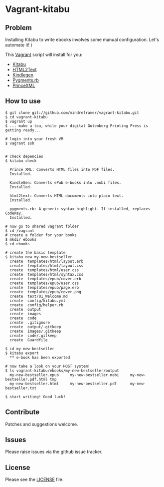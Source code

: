 # Vagrant-kitabu

## Problem
Installing Kitabu to write ebooks involves some manual configuration. Let's automate it! )

This [Vagrant] script will install for you:

  - [Kitabu]
  - [HTML2Text]
  - [Kindlegen]
  - [Pygments.rb]
  - [PrinceXML]


## How to use

    $ git clone git://github.com/mindreframer/vagrant-kitabu.git
    $ cd vagrant-kitabu
    $ vagrant up
    $ ... make a tea, while your digital Gutenberg Printing Press is getting ready...

    # login into your fresh VM
    $ vagrant ssh


    # check depencies
    $ kitabu check

      Prince XML: Converts HTML files into PDF files.
      Installed.

      KindleGen: Converts ePub e-books into .mobi files.
      Installed.

      html2text: Converts HTML documents into plain text.
      Installed.

      pygments.rb: A generic syntax highlight. If installed, replaces CodeRay.
      Installed.

    # now go to shared vagrant folder
    $ cd /vagrant
    # create a folder for your books
    $ mkdir ebooks
    $ cd ebooks

    # create the basic template
    $ kitabu new my-new-bestseller
      create  templates/html/layout.erb
      create  templates/html/layout.css
      create  templates/html/user.css
      create  templates/html/syntax.css
      create  templates/epub/cover.erb
      create  templates/epub/user.css
      create  templates/epub/page.erb
      create  templates/epub/cover.png
      create  text/01_Welcome.md
      create  config/kitabu.yml
      create  config/helper.rb
      create  output
      create  images
      create  code
      create  .gitignore
      create  output/.gitkeep
      create  images/.gitkeep
      create  code/.gitkeep
      create  Guardfile

    $ cd my-new-bestseller
    $ kitabu export
      ** e-book has been exported

    # now take a look on your HOST system!
    $ ls vagrant-kitabu/ebooks/my-new-bestseller/output
      my-new-bestseller.epub     my-new-bestseller.mobi     my-new-bestseller.pdf.html tmp
      my-new-bestseller.html     my-new-bestseller.pdf      my-new-bestseller.txt

    $ start writing! Good luck!


## Contribute

Patches and suggestions welcome.

## Issues

Please raise issues via the github issue tracker.

## License

Please see the [LICENSE](https://github.com/mindreframer/vagrant-kitabu/blob/master/LICENSE)
file.

[Kitabu]: https://github.com/fnando/kitabu
[HTML2Text]: https://github.com/aaronsw/html2text
[Kindlegen]: http://www.amazon.com/gp/feature.html?ie=UTF8&docId=1000765211
[Pygments.rb]: https://github.com/tmm1/pygments.rb
[PrinceXML]: http://princexml.com
[Vagrant]: http://vagrantup.com
[Puppet]: http://puppetlabs.com
